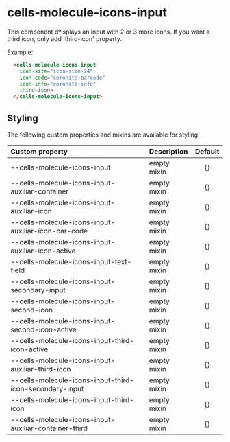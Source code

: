 # cells-molecule-icons-input

This component dºisplays an input with 2 or 3 more icons. If you want a third icon, only add 'third-icon' property.

Example:

```html
  <cells-molecule-icons-input
    icon-size="icon-size-24"
    icon-code="coronita:barcode"
    icon-info="coronita:info"
    third-icon>
  </cells-molecule-icons-input>
```

## Styling

The following custom properties and mixins are available for styling:

| Custom property                                          | Description | Default        |
|:---------------------------------------------------------|:------------|:--------------:|
|  --cells-molecule-icons-input                            | empty mixin | {}             |
|  --cells-molecule-icons-input-auxiliar-container         | empty mixin | {}             |
|  --cells-molecule-icons-input-auxiliar-icon              | empty mixin | {}             |
|  --cells-molecule-icons-input-auxiliar-icon-bar-code     | empty mixin | {}             |
|  --cells-molecule-icons-input-auxiliar-icon-active       | empty mixin | {}             |
|  --cells-molecule-icons-input-text-field                 | empty mixin | {}             |
|  --cells-molecule-icons-input-secondary-input            | empty mixin | {}             |
|  --cells-molecule-icons-input-second-icon                | empty mixin | {}             |
|  --cells-molecule-icons-input-second-icon-active         | empty mixin | {}             |
|  --cells-molecule-icons-input-third-icon-active          | empty mixin | {}             |
|  --cells-molecule-icons-input-auxiliar-third-icon        | empty mixin | {}             |
|  --cells-molecule-icons-input-third-icon-secondary-input | empty mixin | {}             |
|  --cells-molecule-icons-input-third-icon                 | empty mixin | {}             |
|  --cells-molecule-icons-input-auxiliar-container-third   | empty mixin | {}             |
